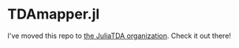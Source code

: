 # TDAmapper.jl
 
I've moved this repo to [the JuliaTDA organization](https://github.com/JuliaTDA/TDAmapper.jl). Check it out there!
